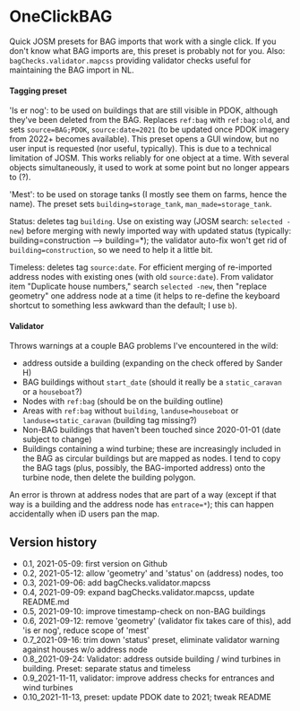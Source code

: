 # OneClickBAG
Quick JOSM presets for BAG imports that work with a single click.  If you don't know what BAG imports are, this preset is probably not for you.  Also: `bagChecks.validator.mapcss` providing validator checks useful for maintaining the BAG import in NL.

#### Tagging preset 
'Is er nog': to be used on buildings that are still visible in PDOK, although they've been deleted from the BAG.  Replaces `ref:bag` with `ref:bag:old`, and sets `source=BAG;PDOK`, `source:date=2021` (to be updated once PDOK imagery from 2022+  becomes available).  This preset opens a GUI window, but no user input is requested (nor useful, typically).  This is due to a technical limitation of JOSM.
This works reliably for one object at a time.  With several objects simultaneously, it used to work at some point but no longer appears to (?).

'Mest': to be used on storage tanks (I mostly see them on farms, hence the name).  The preset sets `building=storage_tank`, `man_made=storage_tank`.

Status: deletes tag `building`.  Use on existing way (JOSM search: `selected -new`) before merging with newly imported way with updated status (typically: building=construction --> building=*); the validator auto-fix won't get rid of `building=construction`, so we need to help it a little bit.

Timeless: deletes tag `source:date`.  For efficient merging of re-imported address nodes with existing ones (with old `source:date`).  From validator item "Duplicate house numbers," search `selected -new`, then "replace geometry" one address node at a time (it helps to re-define the keyboard shortcut to something less awkward than the default; I use `b`).

#### Validator
Throws warnings at a couple BAG problems I've encountered in the wild:
* address outside a building (expanding on the check offered by Sander H)
* BAG buildings without `start_date` (should it really be a `static_caravan` or a `houseboat`?)
* Nodes with `ref:bag` (should be on the building outline)
* Areas with `ref:bag` without `building`, `landuse=houseboat` or `landuse=static_caravan` (building tag missing?)
* Non-BAG buildings that haven't been touched since 2020-01-01 (date subject to change)
* Buildings containing a wind turbine; these are increasingly included in the BAG as circular buildings but are mapped as nodes.  I tend to copy the BAG tags (plus, possibly, the BAG-imported address) onto the turbine node, then delete the building polygon.

An error is thrown at address nodes that are part of a way (except if that way is a building and the address node has `entrace=*`); this can happen accidentally when iD users pan the map.

## Version history
* 0.1, 2021-05-09: first version on Github
* 0.2, 2021-05-12: allow 'geometry' and 'status' on (address) nodes, too
* 0.3, 2021-09-06: add bagChecks.validator.mapcss
* 0.4, 2021-09-09: expand bagChecks.validator.mapcss, update README.md
* 0.5, 2021-09-10: improve timestamp-check on non-BAG buildings
* 0.6, 2021-09-12: remove 'geometry' (validator fix takes care of this), add 'is er nog', reduce scope of 'mest'
* 0.7_2021-09-16: trim down 'status' preset, eliminate validator warning against houses w/o address node
* 0.8_2021-09-24: Validator: address outside building / wind turbines in building. Preset: separate status and timeless
* 0.9_2021-11-11, validator: improve address checks for entrances and wind turbines
* 0.10_2021-11-13, preset: update PDOK date to 2021; tweak README
